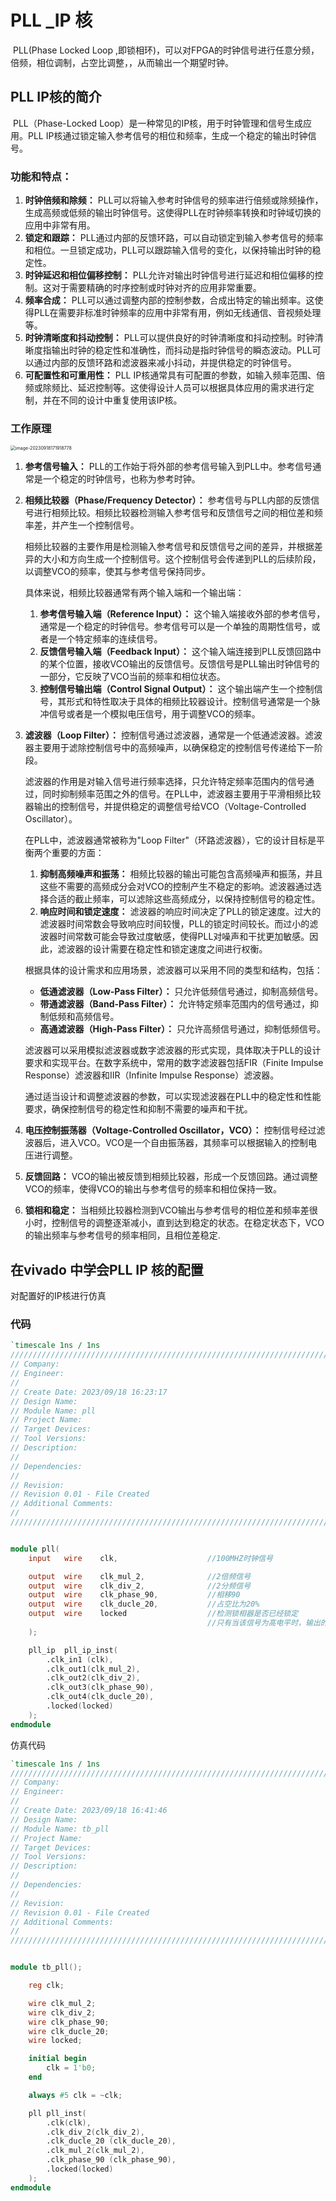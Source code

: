 # PLL _IP 核

​		PLL(Phase  Locked  Loop ,即锁相环)，可以对FPGA的时钟信号进行任意分频，倍频，相位调制，占空比调整，，从而输出一个期望时钟。

## 	PLL 	IP核的简介

​		PLL（Phase-Locked Loop）是一种常见的IP核，用于时钟管理和信号生成应用。PLL IP核通过锁定输入参考信号的相位和频率，生成一个稳定的输出时钟信号。

### 功能和特点：

1. **时钟倍频和除频：** PLL可以将输入参考时钟信号的频率进行倍频或除频操作，生成高频或低频的输出时钟信号。这使得PLL在时钟频率转换和时钟域切换的应用中非常有用。
2. **锁定和跟踪：** PLL通过内部的反馈环路，可以自动锁定到输入参考信号的频率和相位。一旦锁定成功，PLL可以跟踪输入信号的变化，以保持输出时钟的稳定性。
3. **时钟延迟和相位偏移控制：** PLL允许对输出时钟信号进行延迟和相位偏移的控制。这对于需要精确的时序控制或时钟对齐的应用非常重要。
4. **频率合成：** PLL可以通过调整内部的控制参数，合成出特定的输出频率。这使得PLL在需要非标准时钟频率的应用中非常有用，例如无线通信、音视频处理等。
5. **时钟清晰度和抖动控制：** PLL可以提供良好的时钟清晰度和抖动控制。时钟清晰度指输出时钟的稳定性和准确性，而抖动是指时钟信号的瞬态波动。PLL可以通过内部的反馈环路和滤波器来减小抖动，并提供稳定的时钟信号。
6. **可配置性和可重用性：** PLL IP核通常具有可配置的参数，如输入频率范围、倍频或除频比、延迟控制等。这使得设计人员可以根据具体应用的需求进行定制，并在不同的设计中重复使用该IP核。

### 工作原理

<img src="F:\project\IP\IP_PLL\PLL_IP.png" alt="image-20230918171918778" style="zoom: 50%;" />

1. **参考信号输入：** PLL的工作始于将外部的参考信号输入到PLL中。参考信号通常是一个稳定的时钟信号，也称为参考时钟。

2. **相频比较器（Phase/Frequency Detector）：** 参考信号与PLL内部的反馈信号进行相频比较。相频比较器检测输入参考信号和反馈信号之间的相位差和频率差，并产生一个控制信号。

   ​		相频比较器的主要作用是检测输入参考信号和反馈信号之间的差异，并根据差异的大小和方向生成一个控制信号。这个控制信号会传递到PLL的后续阶段，以调整VCO的频率，使其与参考信号保持同步。

   具体来说，相频比较器通常有两个输入端和一个输出端：

   1. **参考信号输入端（Reference Input）：** 这个输入端接收外部的参考信号，通常是一个稳定的时钟信号。参考信号可以是一个单独的周期性信号，或者是一个特定频率的连续信号。
   2. **反馈信号输入端（Feedback Input）：** 这个输入端连接到PLL反馈回路中的某个位置，接收VCO输出的反馈信号。反馈信号是PLL输出时钟信号的一部分，它反映了VCO当前的频率和相位状态。
   3. **控制信号输出端（Control Signal Output）：** 这个输出端产生一个控制信号，其形式和特性取决于具体的相频比较器设计。控制信号通常是一个脉冲信号或者是一个模拟电压信号，用于调整VCO的频率。

3. **滤波器（Loop Filter）：** 控制信号通过滤波器，通常是一个低通滤波器。滤波器主要用于滤除控制信号中的高频噪声，以确保稳定的控制信号传递给下一阶段。

   ​		滤波器的作用是对输入信号进行频率选择，只允许特定频率范围内的信号通过，同时抑制频率范围之外的信号。在PLL中，滤波器主要用于平滑相频比较器输出的控制信号，并提供稳定的调整信号给VCO（Voltage-Controlled Oscillator）。

   在PLL中，滤波器通常被称为"Loop Filter"（环路滤波器），它的设计目标是平衡两个重要的方面：

   1. **抑制高频噪声和振荡：** 相频比较器的输出可能包含高频噪声和振荡，并且这些不需要的高频成分会对VCO的控制产生不稳定的影响。滤波器通过选择合适的截止频率，可以滤除这些高频成分，以保持控制信号的稳定性。
   2. **响应时间和锁定速度：** 滤波器的响应时间决定了PLL的锁定速度。过大的滤波器时间常数会导致响应时间较慢，PLL的锁定时间较长。而过小的滤波器时间常数可能会导致过度敏感，使得PLL对噪声和干扰更加敏感。因此，滤波器的设计需要在稳定性和锁定速度之间进行权衡。

   根据具体的设计需求和应用场景，滤波器可以采用不同的类型和结构，包括：

   - **低通滤波器（Low-Pass Filter）：** 只允许低频信号通过，抑制高频信号。
   - **带通滤波器（Band-Pass Filter）：** 允许特定频率范围内的信号通过，抑制低频和高频信号。
   - **高通滤波器（High-Pass Filter）：** 只允许高频信号通过，抑制低频信号。

   滤波器可以采用模拟滤波器或数字滤波器的形式实现，具体取决于PLL的设计要求和实现平台。在数字系统中，常用的数字滤波器包括FIR（Finite Impulse Response）滤波器和IIR（Infinite Impulse Response）滤波器。

   通过适当设计和调整滤波器的参数，可以实现滤波器在PLL中的稳定性和性能要求，确保控制信号的稳定性和抑制不需要的噪声和干扰。

4. **电压控制振荡器（Voltage-Controlled Oscillator，VCO）：** 控制信号经过滤波器后，进入VCO。VCO是一个自由振荡器，其频率可以根据输入的控制电压进行调整。

5. **反馈回路：** VCO的输出被反馈到相频比较器，形成一个反馈回路。通过调整VCO的频率，使得VCO的输出与参考信号的频率和相位保持一致。

6. **锁相和稳定：** 当相频比较器检测到VCO输出与参考信号的相位差和频率差很小时，控制信号的调整逐渐减小，直到达到稳定的状态。在稳定状态下，VCO的输出频率与参考信号的频率相同，且相位差稳定.

## 在vivado 中学会PLL  IP 核的配置

对配置好的IP核进行仿真

### 代码

```verilog
`timescale 1ns / 1ns
//////////////////////////////////////////////////////////////////////////////////
// Company: 
// Engineer: 
// 
// Create Date: 2023/09/18 16:23:17
// Design Name: 
// Module Name: pll
// Project Name: 
// Target Devices: 
// Tool Versions: 
// Description: 
// 
// Dependencies: 
// 
// Revision:
// Revision 0.01 - File Created
// Additional Comments:
// 
//////////////////////////////////////////////////////////////////////////////////


module pll(
    input   wire    clk,                    //100MHZ时钟信号

    output  wire    clk_mul_2,              //2倍频信号
    output  wire    clk_div_2,              //2分频信号
    output  wire    clk_phase_90,           //相移90
    output  wire    clk_ducle_20,           //占空比为20%
    output  wire    locked                  //检测锁相器是否已经锁定
                                            //只有当该信号为高电平时，输出的时钟信号是稳定的；
    );

    pll_ip  pll_ip_inst(
        .clk_in1 (clk),
        .clk_out1(clk_mul_2),
        .clk_out2(clk_div_2),
        .clk_out3(clk_phase_90),
        .clk_out4(clk_ducle_20),
        .locked(locked)
    );    
endmodule

```

仿真代码

```verilog
`timescale 1ns / 1ns
//////////////////////////////////////////////////////////////////////////////////
// Company: 
// Engineer: 
// 
// Create Date: 2023/09/18 16:41:46
// Design Name: 
// Module Name: tb_pll
// Project Name: 
// Target Devices: 
// Tool Versions: 
// Description: 
// 
// Dependencies: 
// 
// Revision:
// Revision 0.01 - File Created
// Additional Comments:
// 
//////////////////////////////////////////////////////////////////////////////////


module tb_pll();

    reg clk;

    wire clk_mul_2;
    wire clk_div_2;
    wire clk_phase_90;
    wire clk_ducle_20;
    wire locked;

    initial begin
        clk = 1'b0;
    end

    always #5 clk = ~clk;

    pll pll_inst(
        .clk(clk),
        .clk_div_2(clk_div_2),
        .clk_ducle_20 (clk_ducle_20),
        .clk_mul_2(clk_mul_2),
        .clk_phase_90 (clk_phase_90),
        .locked(locked)
    );
endmodule

```















